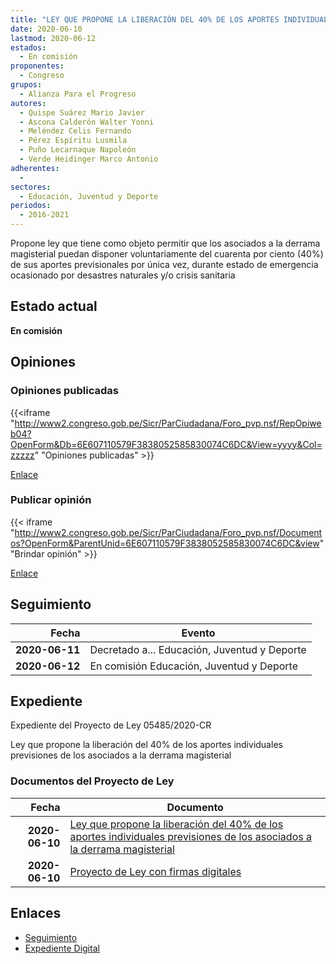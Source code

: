 ```yaml
---
title: "LEY QUE PROPONE LA LIBERACIÓN DEL 40% DE LOS APORTES INDIVIDUALES PREVISIONALES DE LOS ASOCIADOS A LA DERRAMA MAGISTERIAL"
date: 2020-06-10
lastmod: 2020-06-12
estados: 
  - En comisión
proponentes: 
  - Congreso
grupos: 
  - Alianza Para el Progreso
autores: 
  - Quispe Suárez Mario Javier
  - Ascona Calderón Walter Yonni
  - Meléndez Celis Fernando
  - Pérez Espíritu Lusmila
  - Puño Lecarnaque Napoleón
  - Verde Heidinger Marco Antonio
adherentes: 
  - 
sectores: 
  - Educación, Juventud y Deporte
periodos: 
  - 2016-2021
---
```


Propone ley que tiene como objeto permitir que los asociados a la derrama magisterial puedan disponer voluntariamente del cuarenta por ciento (40%) de sus aportes previsionales por única vez, durante estado de emergencia ocasionado por desastres naturales y/o crisis sanitaria


## Estado actual

**En comisión**

## Opiniones

### Opiniones publicadas

{{<iframe "http://www2.congreso.gob.pe/Sicr/ParCiudadana/Foro_pvp.nsf/RepOpiweb04?OpenForm&Db=6E607110579F3838052585830074C6DC&View=yyyy&Col=zzzzz" "Opiniones publicadas" >}}

[Enlace](http://www2.congreso.gob.pe/Sicr/ParCiudadana/Foro_pvp.nsf/RepOpiweb04?OpenForm&Db=6E607110579F3838052585830074C6DC&View=yyyy&Col=zzzzz)
### Publicar opinión

{{< iframe "http://www2.congreso.gob.pe/Sicr/ParCiudadana/Foro_pvp.nsf/Documentos?OpenForm&ParentUnid=6E607110579F3838052585830074C6DC&view" "Brindar opinión" >}}

[Enlace](http://www2.congreso.gob.pe/Sicr/ParCiudadana/Foro_pvp.nsf/Documentos?OpenForm&ParentUnid=6E607110579F3838052585830074C6DC&view)

## Seguimiento

| Fecha | Evento |
|------:|--------|
| **2020-06-11** | Decretado a... Educación, Juventud y Deporte|
| **2020-06-12** | En comisión Educación, Juventud y Deporte|


## Expediente

Expediente del Proyecto de Ley 05485/2020-CR

Ley que propone la liberación del 40% de los aportes individuales previsiones de los asociados a la derrama magisterial


### Documentos del Proyecto de Ley

| Fecha | Documento |
|------:|--------|
| **2020-06-10** | [Ley que propone la liberación del 40% de los aportes individuales previsiones de los asociados a la derrama magisterial](http://www.leyes.congreso.gob.pe/Documentos/2016_2021/Proyectos_de_Ley_y_de_Resoluciones_Legislativas/PL05485-20200610.pdf) |
| **2020-06-10** | [Proyecto de Ley con firmas digitales](http://www.leyes.congreso.gob.pe/Documentos/2016_2021/Proyectos_de_Ley_y_de_Resoluciones_Legislativas/Proyectos_Firmas_digitales/PL05485.pdf) |

## Enlaces 

- [Seguimiento](http://www2.congreso.gob.pe/Sicr/TraDocEstProc/CLProLey2016.nsf/f7fff46988ca05b1052578e100829cc7/d3a838e509c6ffe50525858400087ff5?OpenDocument)
- [Expediente Digital](http://www2.congreso.gob.pe/Sicr/TraDocEstProc/CLProLey2016.nsf/f7fff46988ca05b1052578e100829cc7/d3a838e509c6ffe50525858400087ff5?OpenDocument&Click=05257FB7005EB655.eb71d0cf91d8294e05256cdf006b5706/$Body/0.1C6C)

